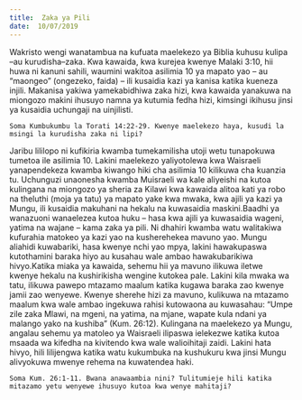 ```yaml
---
title:  Zaka ya Pili
date:  10/07/2019
---
```


Wakristo wengi wanatambua na kufuata maelekezo ya Biblia kuhusu kulipa –au kurudisha–zaka. Kwa kawaida, kwa kurejea kwenye Malaki 3:10, hii huwa ni kanuni sahili, waumini wakitoa asilimia 10 ya mapato yao – au “maongeo” (ongezeko, faida) – ili kusaidia kazi ya kanisa katika kueneza injili. Makanisa yakiwa yamekabidhiwa zaka hizi, kwa kawaida yanakuwa na miongozo makini ihusuyo namna ya kutumia fedha hizi, kimsingi ikihusu jinsi ya kusaidia uchungaji na uinjilisti.

`Soma Kumbukumbu la Torati 14:22-29. Kwenye maelekezo haya, kusudi la msingi la kurudisha zaka ni lipi?`

Jaribu lililopo ni kufikiria kwamba tumekamilisha utoji wetu tunapokuwa tumetoa ile asilimia 10. Lakini maelekezo yaliyotolewa kwa Waisraeli yanapendekeza kwamba kiwango hiki cha asilimia 10 kilikuwa cha kuanzia tu. Uchunguzi unaonesha kwamba Muisraeli wa kale aliyeishi na kutoa kulingana na miongozo ya sheria za Kilawi kwa kawaida alitoa kati ya robo na theluthi (moja ya tatu) ya mapato yake kwa mwaka, kwa ajili ya kazi ya Mungu, ili kusaidia makuhani na hekalu na kuwasaidia maskini.Baadhi ya wanazuoni wanaelezea kutoa huku – hasa kwa ajili ya kuwasaidia wageni, yatima na wajane – kama zaka ya pili. Ni dhahiri kwamba watu walitakiwa kufurahia matokeo ya kazi yao na kusherehekea mavuno yao. Mungu aliahidi kuwabariki, hasa kwenye nchi yao mpya, lakini hawakupaswa kutothamini baraka hiyo au kusahau wale ambao hawakubarikiwa hivyo.Katika miaka ya kawaida, sehemu hii ya mavuno ilikuwa iletwe kwenye hekalu na kushirikisha wengine kutokea pale. Lakini kila mwaka wa tatu, ilikuwa pawepo mtazamo maalum katika kugawa baraka zao kwenye jamii zao wenyewe. Kwenye sherehe hizi za mavuno, kulikuwa na mtazamo maalum kwa wale ambao ingekuwa rahisi kutowaona au kuwasahau: “Umpe zile zaka Mlawi, na mgeni, na yatima, na mjane, wapate kula ndani ya malango yako na kushiba” (Kum. 26:12). Kulingana na maelekezo ya Mungu, angalau sehemu ya matoleo ya Waisraeli ilipaswa ielekezwe katika kutoa msaada wa kifedha na kivitendo kwa wale walioihitaji zaidi. Lakini hata hivyo, hili lilijengwa katika watu kukumbuka na kushukuru kwa jinsi Mungu alivyokuwa mwenye rehema na kuwatendea haki.

`Soma Kum. 26:1-11. Bwana anawaambia nini? Tulitumieje hili katika mitazamo yetu wenyewe ihusuyo kutoa kwa wenye mahitaji?`